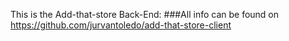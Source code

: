 This is the Add-that-store Back-End: ###All info can be found on https://github.com/jurvantoledo/add-that-store-client

